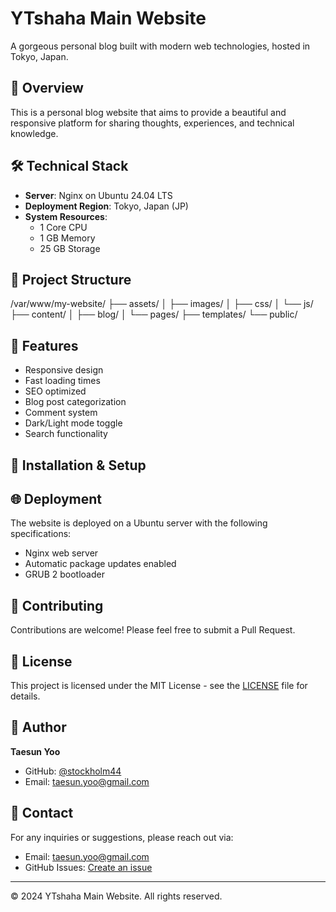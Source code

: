 # YTshaha Main Website

A gorgeous personal blog built with modern web technologies, hosted in Tokyo, Japan.

## 🌟 Overview

This is a personal blog website that aims to provide a beautiful and responsive platform for sharing thoughts, experiences, and technical knowledge.

## 🛠 Technical Stack

- **Server**: Nginx on Ubuntu 24.04 LTS
- **Deployment Region**: Tokyo, Japan (JP)
- **System Resources**:
  - 1 Core CPU
  - 1 GB Memory
  - 25 GB Storage

## 📁 Project Structure 

/var/www/my-website/
├── assets/
│ ├── images/
│ ├── css/
│ └── js/
├── content/
│ ├── blog/
│ └── pages/
├── templates/
└── public/


## 🚀 Features

- Responsive design
- Fast loading times
- SEO optimized
- Blog post categorization
- Comment system
- Dark/Light mode toggle
- Search functionality

## 🔧 Installation & Setup

## 🌐 Deployment

The website is deployed on a Ubuntu server with the following specifications:
- Nginx web server
- Automatic package updates enabled
- GRUB 2 bootloader

## 🤝 Contributing

Contributions are welcome! Please feel free to submit a Pull Request.

## 📝 License

This project is licensed under the MIT License - see the [LICENSE](LICENSE) file for details.

## 👤 Author

**Taesun Yoo**
- GitHub: [@stockholm44](https://github.com/stockholm44)
- Email: taesun.yoo@gmail.com

## 📮 Contact

For any inquiries or suggestions, please reach out via:
- Email: taesun.yoo@gmail.com
- GitHub Issues: [Create an issue](https://github.com/stockholm44/Cursor-Hello-World/issues)

---
© 2024 YTshaha Main Website. All rights reserved.



